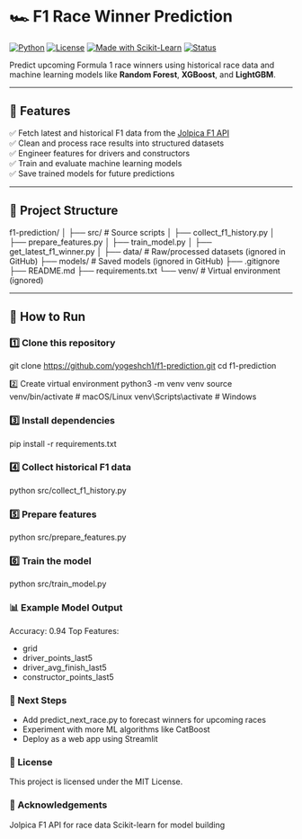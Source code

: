# 🏎️ F1 Race Winner Prediction

[![Python](https://img.shields.io/badge/Python-3.10%2B-blue)](https://www.python.org/)
[![License](https://img.shields.io/badge/License-MIT-green.svg)](LICENSE)
[![Made with Scikit-Learn](https://img.shields.io/badge/ML-Scikit--Learn-orange)](https://scikit-learn.org/)
[![Status](https://img.shields.io/badge/Status-Active-brightgreen)]()

Predict upcoming Formula 1 race winners using historical race data and machine learning models like **Random Forest**, **XGBoost**, and **LightGBM**.

---

## 📌 Features
✅ Fetch latest and historical F1 data from the [Jolpica F1 API](https://github.com/jolpica/jolpica-f1)  
✅ Clean and process race results into structured datasets  
✅ Engineer features for drivers and constructors  
✅ Train and evaluate machine learning models  
✅ Save trained models for future predictions  

---

## 📂 Project Structure
f1-prediction/
│
├── src/                   # Source scripts
│   ├── collect_f1_history.py
│   ├── prepare_features.py
│   ├── train_model.py
│   ├── get_latest_f1_winner.py
│
├── data/                  # Raw/processed datasets (ignored in GitHub)
├── models/                # Saved models (ignored in GitHub)
├── .gitignore
├── README.md
├── requirements.txt
└── venv/                  # Virtual environment (ignored)


---

## 🚀 How to Run

### 1️⃣ Clone this repository
git clone https://github.com/yogeshch1/f1-prediction.git
cd f1-prediction

2️⃣ Create virtual environment
python3 -m venv venv
source venv/bin/activate  # macOS/Linux
venv\Scripts\activate     # Windows


### 3️⃣ Install dependencies
pip install -r requirements.txt


### 4️⃣ Collect historical F1 data
python src/collect_f1_history.py

### 5️⃣ Prepare features
python src/prepare_features.py

### 6️⃣ Train the model
python src/train_model.py


### 📊 Example Model Output

Accuracy: 0.94
Top Features:
- grid
- driver_points_last5
- driver_avg_finish_last5
- constructor_points_last5


### 🔮 Next Steps
- Add predict_next_race.py to forecast winners for upcoming races
- Experiment with more ML algorithms like CatBoost
- Deploy as a web app using Streamlit

### 📜 License
This project is licensed under the MIT License.

### 🙌 Acknowledgements
Jolpica F1 API for race data
Scikit-learn for model building